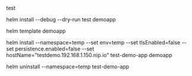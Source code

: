 test


helm install --debug --dry-run test demoapp

helm template demoapp

helm install --namespace=temp --set env=temp --set tlsEnabled=false --set persistence.enabled=false --set hostName="testdemo.192.168.1.150.nip.io" test-demo-app demoapp

helm uninstall --namespace=temp test-demo-app